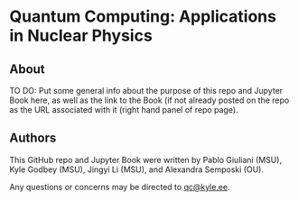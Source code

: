 <!-- #region -->
# Quantum Computing: Applications in Nuclear Physics


## About 

TO DO: Put some general info about the purpose of this repo and Jupyter Book here, as well as the link to the Book (if not already posted on the repo as the URL associated with it (right hand panel of repo page). 


## Authors

This GitHub repo and Jupyter Book were written by Pablo Giuliani (MSU), Kyle Godbey (MSU), Jingyi Li (MSU), and Alexandra Semposki (OU). 

Any questions or concerns may be directed to qc@kyle.ee. 
<!-- #endregion -->
